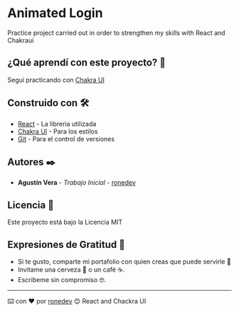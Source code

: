 # Animated Login

Practice project carried out in order to strengthen my skills with React and Chakraui

## ¿Qué aprendí con este proyecto? 🙇
Seguí practicando con [Chakra UI](https://chakra-ui.com/) 

## Construido con 🛠️

* [React](https://es.reactjs.org/) - La libreria utilizada
* [Chakra UI](https://chakra-ui.com/) - Para los estilos
* [Git](https://git-scm.com/) - Para el control de versiones

## Autores ✒️

* **Agustín Vera** - *Trabajo Inicial* - [ronedev](https://github.com/ronedev)

## Licencia 📄

Este proyecto está bajo la Licencia MIT

## Expresiones de Gratitud 🎁

* Si te gusto, comparte mi portafolio con quien creas que puede servirle 📢
* Invitame una cerveza 🍺 o un café ☕. 
* Escribeme sin compromiso 🤓.



---
⌨️ con ❤️ por [ronedev](https://github.com/ronedev) 😊 React and Chackra UI
